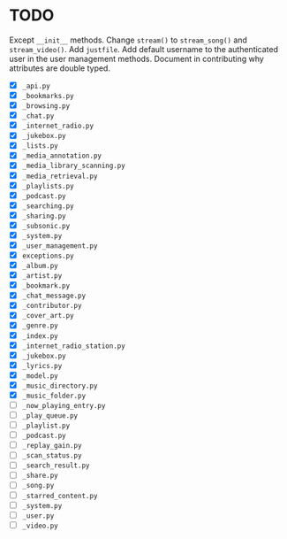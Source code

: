 # TODO

Except `__init__` methods.
Change `stream()` to `stream_song()` and `stream_video()`.
Add `justfile`.
Add default username to the authenticated user in the user management methods.
Document in contributing why attributes are double typed.

- [x] `_api.py`
- [x] `_bookmarks.py`
- [x] `_browsing.py`
- [x] `_chat.py`
- [x] `_internet_radio.py`
- [x] `_jukebox.py`
- [x] `_lists.py`
- [x] `_media_annotation.py`
- [x] `_media_library_scanning.py`
- [x] `_media_retrieval.py`
- [x] `_playlists.py`
- [x] `_podcast.py`
- [x] `_searching.py`
- [x] `_sharing.py`
- [x] `_subsonic.py`
- [x] `_system.py`
- [x] `_user_management.py`
- [x] `exceptions.py`
- [x] `_album.py`
- [x] `_artist.py`
- [x] `_bookmark.py`
- [x] `_chat_message.py`
- [x] `_contributor.py`
- [x] `_cover_art.py`
- [x] `_genre.py`
- [x] `_index.py`
- [x] `_internet_radio_station.py`
- [x] `_jukebox.py`
- [x] `_lyrics.py`
- [x] `_model.py`
- [x] `_music_directory.py`
- [x] `_music_folder.py`
- [ ] `_now_playing_entry.py`
- [ ] `_play_queue.py`
- [ ] `_playlist.py`
- [ ] `_podcast.py`
- [ ] `_replay_gain.py`
- [ ] `_scan_status.py`
- [ ] `_search_result.py`
- [ ] `_share.py`
- [ ] `_song.py`
- [ ] `_starred_content.py`
- [ ] `_system.py`
- [ ] `_user.py`
- [ ] `_video.py`
